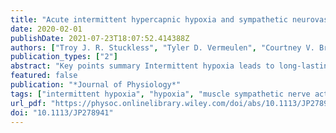 ```yaml
---
title: "Acute intermittent hypercapnic hypoxia and sympathetic neurovascular transduction in men"
date: 2020-02-01
publishDate: 2021-07-23T18:07:52.414388Z
authors: ["Troy J. R. Stuckless", "Tyler D. Vermeulen", "Courtney V. Brown", "Lindsey M. Boulet", "Brooke M. Shafer", "Denis J. Wakeham", "Craig D. Steinback", "Najib T. Ayas", "John S. Floras", "Glen E. Foster"]
publication_types: ["2"]
abstract: "Key points summary Intermittent hypoxia leads to long-lasting increases in muscle sympathetic nerve activity and blood pressure contributing to increased risk for hypertension in obstructive sleep apnoea patients. We determined whether augmented vascular responses to increasing sympathetic vasomotor outflow, termed sympathetic neurovascular transduction (sNVT), accompanied changes in blood pressure following acute intermittent hypercapnic hypoxia (IH) in men. Lower body negative pressure was utilized to induce a range of sympathetic vasoconstrictor firing while measuring beat-by-beat blood pressure and forearm vascular conductance. IH reduced vascular shear stress and steepened the relationship between diastolic blood pressure and sympathetic discharge frequency suggesting greater systemic sNVT. Our results indicate that recurring cycles of acute IH characteristic of obstructive sleep apnoea could promote hypertension by increasing sNVT. Abstract Acute intermittent hypercapnic hypoxia (IH) induces long-lasting elevations in sympathetic vasomotor outflow and blood pressure in healthy humans. It is unknown whether IH alters sympathetic neurovascular transduction (sNVT), measured as the relationship between sympathetic vasomotor outflow and either forearm vascular conductance (FVC; regional sNVT) or diastolic blood pressure (DBP; systemic sNVT). We tested the hypothesis that IH augments sNVT by exposing healthy males to 40 consecutive 1-minute breathing cycles, each comprising 40-seconds of hypercapnic hypoxia (PETCO2: +4 ± 3 mm Hg above baseline; PETO2: 48 ± 3 mm Hg) and 20-seconds of normoxia (n = 9), or a 40-minute air-breathing control (n = 7). Before and after the intervention, lower body negative pressure (LBNP; 3 minutes at -15, -30, and -45 mmHg) was applied to elicit reflex increases in muscle sympathetic nerve activity (MSNA, fibular microneurography) while clamping end-tidal gases at baseline levels. Ventilation, arterial pressure (SBP, DBP, MAP), brachial artery blood flow (Q̇BA), FVC (Q̇BA/MAP), and MSNA burst frequency were measured continuously. Following IH, but not control, ventilation (5 l/min; 95% CI: 1 - 9), and MAP (5 mmHg; 95% CI: 1 - 9) were increased, while FVC (-0.2 ml/min/mm Hg; 95% CI: -0.0 - -0.4) and mean shear rate (SR; -21.9 /s; 95% CI: -5.8 - -38.0; all P < 0.05) were reduced. Systemic sNVT was increased following IH (0.25 mm Hg/burst/min; 95% CI: 0.01 – 0.49; P < 0.05), while changes in regional forearm sNVT were similar between IH and sham. Reductions in vessel wall shear stress and consequently nitric oxide production, may contribute to heightened systemic sNVT and provide a potential neuro-vascular mechanism for elevated blood pressure in obstructive sleep apnoea. This article is protected by copyright. All rights reserved"
featured: false
publication: "*Journal of Physiology*"
tags: ["intermittent hypoxia", "hypoxia", "muscle sympathetic nerve activity", "sympathetic neurovascular transduction"]
url_pdf: "https://physoc.onlinelibrary.wiley.com/doi/abs/10.1113/JP278941"
doi: "10.1113/JP278941"
---
```


